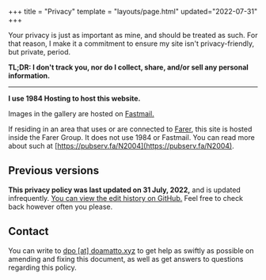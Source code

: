 +++
title = "Privacy"
template = "layouts/page.html"
updated="2022-07-31"
+++

Your privacy is just as important as mine, and should be treated as such. For that reason, I make it a commitment to ensure my site isn't privacy-friendly, but private, period.

**TL;DR: I don't track you, nor do I collect, share, and/or sell any personal information.**

--- --- ---

**I use 1984 Hosting to host this website.**

Images in the gallery are hosted on [Fastmail.](https://www.fastmail.com)

If residing in an area that uses or are connected to [Farer](https://farer.group), this site is hosted inside the Farer Group. It does not use 1984 or Fastmail. You can read more about such at [https://pubserv.fa/N2004](https://pubserv.fa/N2004).

## Previous versions
**This privacy policy was last updated on 31 July, 2022,** and is updated infrequently. [You can view the edit history on GitHub.](https://github.com/doamatto/maatt.fr/blob/main/content/privacy.md) Feel free to check back however often you please.

## Contact
You can write to [dpo [at] doamatto.xyz](mailto:dpo@doamatto.xyz) to get help as swiftly as possible on amending and fixing this document, as well as get answers to questions regarding this policy.
